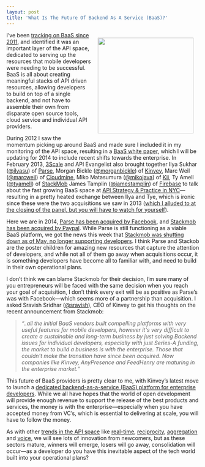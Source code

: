 ```yaml
---
layout: post
title: 'What Is The Future Of Backend As A Service (BaaS)?'
---
```

<p><a href="http://baas.apievangelist.com/" target="_blank"><img style="padding: 15px;" src="https://s3.amazonaws.com/kinlane-productions/api-evangelist/trends/baas-trends.png" alt="" width="250" align="right" /></a></p>
<p>I&rsquo;ve been <a href="http://baas.apievangelist.com/">tracking on BaaS since 2011</a>, and identified it was an important layer of the API space, dedicated to serving up the resources that mobile developers were needing to be successful.  BaaS is all about creating meaningful stacks of API driven resources, allowing developers to build on top of a single backend, and not have to assemble their own from disparate open source tools, cloud service and individual API providers.</p>
<p>During 2012 I saw the momentum picking up around BaaS and made sure I included it in my monitoring of the API space, resulting in a <a href="https://gum.co/ngAa">BaaS white paper</a>, which I will be updating for 2014 to include recent shifts towards the enterprise. In February 2013, <a href="http://bit.ly/13esk6Q">3Scale</a> and API Evangelist also brought together <span>Ilya Sukhar (</span><a href="https://twitter.com/ilyasu">@ilyasu</a><span>) of&nbsp;</span><a href="http://www.parse.com/" target="_blank">Parse</a><span>, Morgan Bickle (</span><a href="https://twitter.com/morganbickle">@morganbickle</a><span>) of&nbsp;</span><a href="http://www.kinvey.com/" target="_blank">Kinvey</a><span>, Marc Weil (</span><a href="https://twitter.com/marcweil">@marcweil</a><span>) of&nbsp;</span><a href="https://cloudmine.me/" target="_blank">Cloudmine</a><span>, Miko Matasumura (</span><a href="https://twitter.com/mikojava">@mikojava</a><span>) of&nbsp;</span><a href="http://kii.com/" target="_blank">Kii</a><span>, Ty Amell (</span><a href="https://twitter.com/tyamell">@tyamell</a><span>) of&nbsp;</span><a href="https://www.stackmob.com/" target="_blank">StackMob</a><span>&nbsp;James Tamplin (</span><a href="https://twitter.com/jamestamplin">@jamestamplin</a><span>) of&nbsp;</span><a href="https://www.firebase.com/" target="_blank">Firebase</a> to talk about the fast growing BaaS space at <a href="http://www.apistrategyconference.com/2013NYC/">API Strategy &amp; Practice in NYC</a>&mdash;resulting in a pretty heated exchange between Ilya and Tye, which is ironic since these were the two acquisitions we saw in 2013 (<a href="http://www.infoq.com/presentations/Mobile-Back-end-Service">which I alluded to at the closing of the panel, but you will have to watch for yourself</a>).</p>
<p>Here we are in 2014, <a href="https://developers.facebook.com/blog/post/2013/04/25/welcoming-parse-to-facebook/">Parse has been acquired by Facebook</a>, and <a href="https://www.paypal-forward.com/leadership/paypal-welcomes-the-stackmob-team/">Stackmob has been acquired by Paypal</a>. While Parse is still functioning as a viable BaaS platform, we got the news this week that <a href="https://blog.stackmob.com/2014/02/stackmob-announcement/" target="_blank">Stackmob was shutting down as of May, no longer supporting developers</a>. I think Parse and Stackob are the poster children for amazing new resources that capture the attention of developers, and while not all of them go away when acquisitions occur, it is something developers have become all to familiar with, and need to build in their own operational plans.</p>
<p>I don&rsquo;t think we can blame Stackmob for their decision, I&rsquo;m sure many of you entrepreneurs will be faced with the same decision when you reach your goal of acquisition, I don&rsquo;t think every exit will be as positive as Parse&rsquo;s was with Facebook&mdash;which seems more of a partnership than acquisition. I asked Sravish Sridhar (<a href="https://twitter.com/sravish">@sravish</a>), CEO of Kinvey to get his thoughts on the recent announcement from Stackmob:</p>
<blockquote><em>&ldquo;..all the initial BaaS vendors built compelling platforms with very useful features for mobile developers, however it's very difficult to create a sustainable and long-term business by just solving Backend issues for individual developers, especially with just Series-A funding, the market to build a business is with the enterprise. Those that couldn't make the transition have since been acquired. Now companies like Kinvey, AnyPresence and FeedHenry are maturing in the enterprise market.&rdquo;</em></blockquote>
<p>This future of BaaS providers is pretty clear to me, with Kinvey&rsquo;s latest move to launch a <a href="http://techcrunch.com/2014/02/13/kinvey-launches-dedicated-backend-as-a-service-platform-for-enterprise-developers" target="_blank">dedicated backend-as-a-service (BaaS) platform for enterprise developers</a>. While we all have hopes that the world of open development will provide enough revenue to support the release of the best products and services, the money is with the enterprise&mdash;especially when you have accepted money from VC&rsquo;s, which is essential to delivering at scale, you will have to follow the money.</p>
<p>As with other <a href="http://apievangelist.com/trends/">trends in the API space</a> like <a title="realtime apis" href="http://realtime.apievangelist.com/">real-time</a>, <a title="api reciprocity" href="http://reciprocity.apievangelist.com/">reciprocity</a>, <a title="api aggregation" href="http://aggregation.apievangelist.com/">aggregation</a> and <a href="http://voice.apievangelist.com/">voice</a>, we will see lots of innovation from newcomers, but as these sectors mature, winners will emerge, losers will go away, consolidation will occur&mdash;as a developer do you have this inevitable aspect of the tech world built into your operational plans?</p>